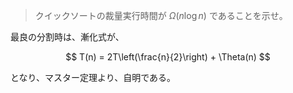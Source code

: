 <!--
<script type="text/javascript" async
  src="https://cdnjs.cloudflare.com/ajax/libs/mathjax/2.7.7/MathJax.js?config=TeX-MML-AM_CHTML">
</script>
-->

>クイックソートの裁量実行時間が $\Omega(n\log n)$ であることを示せ。

最良の分割時は、漸化式が、

$$
T(n) = 2T\left(\frac{n}{2}\right) + \Theta(n)
$$

となり、マスター定理より、自明である。
